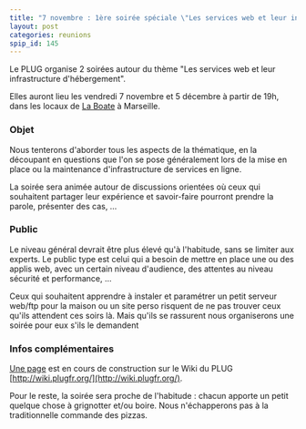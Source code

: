 ```yaml
---
title: "7 novembre : 1ère soirée spéciale \"Les services web et leur infrastructure d'hébergement\""
layout: post
categories: reunions
spip_id: 145
---
```

Le PLUG organise 2 soirées autour du thème "Les services web et leur infrastructure d'hébergement".

Elles auront lieu les vendredi 7 novembre et 5 décembre à partir de 19h, dans les locaux de [La Boate](http://laboate.com/) à Marseille.

### Objet ###
Nous tenterons d'aborder tous les aspects de la thématique, en la découpant en questions que l'on se pose généralement lors de la mise en place ou la maintenance d'infrastructure de services en ligne.

La soirée sera animée autour de discussions orientées où ceux qui souhaitent partager leur expérience et savoir-faire pourront prendre la parole, présenter des cas, …

### Public ###
Le niveau général devrait être plus élevé qu'à l'habitude, sans se limiter aux experts. Le public type est celui qui a besoin de mettre en place une ou des applis web, avec un certain niveau d'audience, des attentes au niveau sécurité et performance, …

Ceux qui souhaitent apprendre à instaler et paramétrer un petit serveur web/ftp pour la maison ou un site perso risquent de ne pas trouver ceux qu'ils attendent ces soirs là. Mais qu'ils se rassurent nous organiserons une soirée pour eux s'ils le demandent 

### Infos complémentaires ###
[Une page](http://snipr.com/3qemp) est en cours de construction sur le Wiki du PLUG [http://wiki.plugfr.org/](http://wiki.plugfr.org/).

Pour le reste, la soirée sera proche de l'habitude : chacun apporte un petit quelque chose à grignotter et/ou boire. Nous n'échapperons pas à la traditionnelle commande des pizzas.
